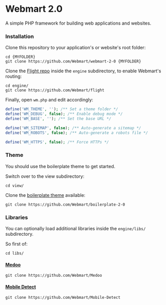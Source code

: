 # Webmart 2.0

A simple PHP framework for building web applications and websites.

### Installation

Clone this repository to your application's or website's root folder:

```
cd {MYFOLDER}
git clone https://github.com/Webmart/webmart-2-0 {MYFOLDER}
```

Clone the [Flight repo](https://github.com/Webmart/flight) inside the `engine` subdirectory, to enable Webmart's routing:

```
cd engine/
git clone https://github.com/Webmart/flight
```

Finally, open `wm.php` and edit accordingly:

```php
define('WM_THEME', ''); /** Set a theme folder */
define('WM_DEBUG', false); /** Enable debug mode */
define('WM_BASE', ''); /** Set the base URL */

define('WM_SITEMAP', false); /** Auto-generate a sitemap */
define('WM_ROBOTS', false); /** Auto-generate a robots file */

define('WM_HTTPS', false); /** Force HTTPs */
```

### Theme

You should use the boilerplate theme to get started.

Switch over to the view subdirectory:

```
cd view/
```

Clone the [boilerplate theme](https://github.com/Webmart/boilerplate-2-0) available:

```
git clone https://github.com/Webmart/boilerplate-2-0
```

### Libraries

You can optionally load additional libraries inside the `engine/libs/` subdirectory.

So first of:

```
cd libs/
```

#### [Medoo](https://github.com/Webmart/Medoo)

```
git clone https://github.com/Webmart/Medoo
```

#### [Mobile Detect](https://github.com/Webmart/Mobile-Detect)

```
git clone https://github.com/Webmart/Mobile-Detect
```
